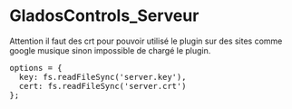 GladosControls_Serveur
======================

Attention il faut des crt pour pouvoir utilisé le plugin sur des sites comme google musique sinon impossible de chargé le plugin.

<pre>
options = {
  key: fs.readFileSync('server.key'),
  cert: fs.readFileSync('server.crt')
};
</pre>
